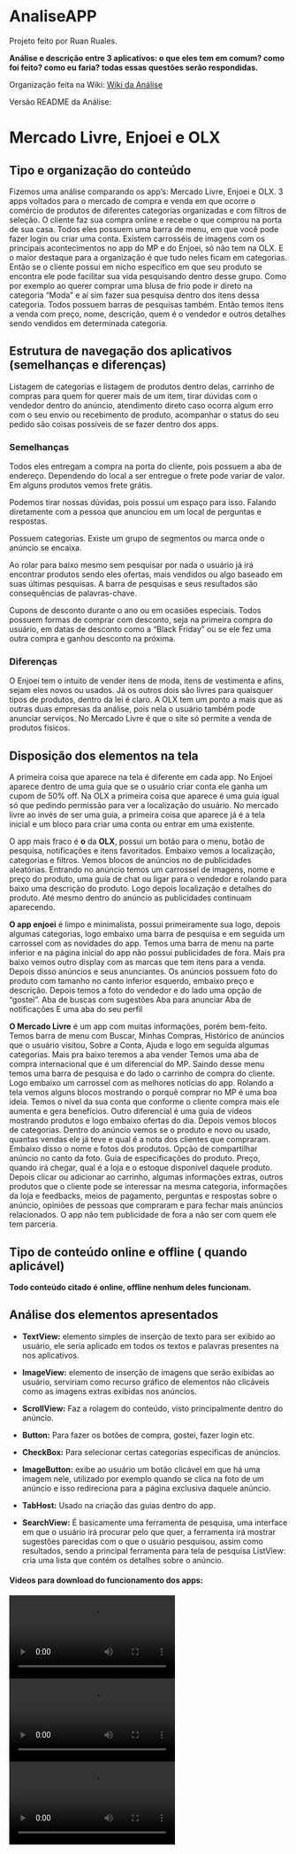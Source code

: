 # AnaliseAPP
Projeto feito por Ruan Ruales.

**Análise e descrição entre 3 aplicativos: o que eles tem em comum? como foi feito? como eu faria? todas essas questões serão respondidas.**

Organização feita na Wiki: [Wiki da Análise](https://github.com/Ruales7/AnaliseAPP/wiki)

Versão README da Análise:


# **Mercado Livre, Enjoei e OLX**

## Tipo e organização do conteúdo 

Fizemos uma análise comparando os app’s: Mercado Livre, Enjoei e OLX. 3 apps voltados para o mercado de compra e venda em que ocorre o comércio de produtos de diferentes categorias organizadas e com filtros de seleção. O cliente faz sua compra online e recebe o que comprou na porta de sua casa.
Todos eles possuem uma barra de menu, em que você pode fazer login ou criar uma conta. Existem carrosséis de imagens com os principais acontecimentos no app do MP e do Enjoei, só não tem na OLX. E o maior destaque para a organização é que tudo neles ficam em categorias. Então se o cliente possui em nicho específico em que seu produto se encontra ele pode facilitar sua vida pesquisando dentro desse grupo. Como por exemplo ao querer comprar uma blusa de frio pode ir direto na categoria “Moda” e aí sim fazer sua pesquisa dentro dos itens dessa categoria. Todos possuem barras de pesquisas também. Então temos itens a venda com preço, nome, descrição, quem é o vendedor e outros detalhes sendo vendidos em determinada categoria.

## Estrutura de navegação dos aplicativos (semelhanças e diferenças)
Listagem de categorias e listagem de produtos dentro delas, carrinho de compras para quem for querer mais de um item, tirar dúvidas com o vendedor dentro do anúncio, atendimento direto caso ocorra algum erro com o seu envio ou recebimento de produto, acompanhar o status do seu pedido são coisas possíveis de se fazer dentro dos apps.

### Semelhanças
Todos eles entregam a compra na porta do cliente, pois possuem a aba de endereço. Dependendo do local a ser entregue o frete pode variar de valor. Em alguns produtos vemos frete grátis.

Podemos tirar nossas dúvidas, pois possui um espaço para isso. Falando diretamente com a pessoa que anunciou em um local de perguntas e respostas.

Possuem categorias. Existe um grupo de segmentos ou marca onde o anúncio se encaixa. 

Ao rolar para baixo mesmo sem pesquisar por nada o usuário já irá encontrar produtos sendo eles ofertas, mais vendidos ou algo baseado em suas últimas pesquisas. A barra de pesquisas e seus resultados são consequências de palavras-chave.

Cupons de desconto durante o ano ou em ocasiões especiais. Todos possuem formas de comprar com desconto, seja na primeira compra do usuário, em datas de desconto como a “Black Friday” ou se ele fez uma outra compra e ganhou desconto na próxima.

### Diferenças
O Enjoei tem o intuito de vender itens de moda, itens de vestimenta e afins, sejam eles novos ou usados. Já os outros dois são livres para quaisquer tipos de produtos, dentro da lei é claro.
A OLX tem um ponto a mais que as outras duas empresas da análise, pois nela o usuário também pode anunciar serviços.
No Mercado Livre é que o site só permite a venda de produtos físicos.

## Disposição dos elementos na tela
A primeira coisa que aparece na tela é diferente em cada app. No Enjoei aparece dentro de uma guia que se o usuário criar conta ele ganha um cupom de 50% off. Na OLX a primeira coisa que aparece é uma guia igual só que pedindo permissão para ver a localização do usuário. No mercado livre ao invés de ser uma guia, a primeira coisa que aparece já é a tela inicial e um bloco para criar uma conta ou entrar em uma existente.

O app mais fraco é **o** da **OLX**, possui um botão para o menu, botão de pesquisa, notificações e itens favoritados. Embaixo vemos a localização, categorias e filtros. Vemos blocos de anúncios no de publicidades aleatórias.
Entrando no anúncio temos um carrossel de imagens, nome e preço do produto, uma guia de chat ou ligar para o vendedor e rolando para baixo uma descrição do produto. Logo depois localização e detalhes do produto. Até mesmo dentro do anúncio as publicidades continuam aparecendo.

**O app enjoei** é limpo e minimalista, possui primeiramente sua logo, depois algumas categorias, logo embaixo uma barra de pesquisa e em seguida um carrossel com as novidades do app. Temos uma barra de menu na parte inferior e na página inicial do app não possui publicidades de fora. Mais pra baixo vemos outro display com as marcas que tem itens para a venda. Depois disso anúncios e seus anunciantes.
Os anúncios possuem foto do produto com tamanho no canto inferior esquerdo, embaixo preço e descrição. Depois temos a foto do vendedor e do lado uma opção de “gostei”.
Aba de buscas com sugestões
Aba para anunciar
Aba de notificações
E uma aba do seu perfil

**O Mercado Livre** é um app com muitas informações, porém bem-feito. Temos barra de menu com Buscar, Minhas Compras, Histórico de anúncios que o usuário visitou, Sobre a Conta, Ajuda e logo em seguida algumas categorias. Mais pra baixo teremos a aba vender
Temos uma aba de compra internacional que é um diferencial do MP.
Saindo desse menu temos uma barra de pesquisa e do lado o carrinho de compra do cliente. Logo embaixo um carrossel com as melhores notícias do app. Rolando a tela vemos alguns blocos mostrando o porquê comprar no MP é uma boa ideia. Temos o nível da sua conta que conforme o cliente compra mais ele aumenta e gera benefícios.
Outro diferencial é uma guia de vídeos mostrando produtos e logo embaixo ofertas do dia. Depois vemos blocos de categorias.
Dentro do anúncio vemos se o produto e novo ou usado, quantas vendas ele já teve e qual é a nota dos clientes que compraram.
Embaixo disso o nome e fotos dos produtos. Opção de compartilhar anúncio no canto da foto. Guia de especificações do produto. Preço, quando irá chegar, qual é a loja e o estoque disponível daquele produto. Depois clicar ou adicionar ao carrinho, algumas informações extras, outros produtos que o cliente pode se interessar na mesma categoria, informações da loja e feedbacks, meios de pagamento, perguntas e respostas sobre o anúncio, opiniões de pessoas que compraram e para fechar mais anúncios relacionados. O app não tem publicidade de fora a não ser com quem ele tem parceria.

## Tipo de conteúdo online e offline ( quando aplicável)
**Todo conteúdo citado é online, offline nenhum deles funcionam.**

## Análise dos elementos apresentados

* **TextView:** elemento simples de inserção de texto para ser exibido ao usuário, ele seria aplicado em todos os textos e palavras presentes na nos aplicativos.

* **ImageView:** elemento de inserção de imagens que serão exibidas ao usuário, serviriam como recurso gráfico de elementos não clicáveis como as imagens extras exibidas nos anúncios.

* **ScrollView:** Faz a rolagem do conteúdo, visto principalmente dentro do anúncio.

* **Button:** Para fazer os botões de compra, gostei, fazer login etc.

* **CheckBox:** Para selecionar certas categorias especificas de anúncios.

* **ImageButton:** exibe ao usuário um botão clicável em que há uma imagem nele, utilizado por exemplo quando se clica na foto de um anúncio e isso redireciona para a página exclusiva daquele anúncio.

* **TabHost:** Usado na criação das guias dentro do app.

* **SearchView:**  É basicamente uma ferramenta de pesquisa, uma interface em que o usuário irá procurar pelo que quer, a ferramenta irá mostrar sugestões parecidas com o que o usuário pesquisou, assim como resultados, sendo a principal ferramenta para tela de pesquisa
ListView: cria uma lista que contém os detalhes sobre o anúncio.

#### Videos para download do funcionamento dos apps:
![Vídeo do Mercado Livre](https://github.com/Ruales7/AnaliseAPP/blob/main/MercadoLivre.mp4)
![Vídeo do Enjoei](https://github.com/Ruales7/AnaliseAPP/blob/main/MercadoLivre.mp4)
![Vídeo da OLX](https://github.com/Ruales7/AnaliseAPP/blob/main/MercadoLivre.mp4)
